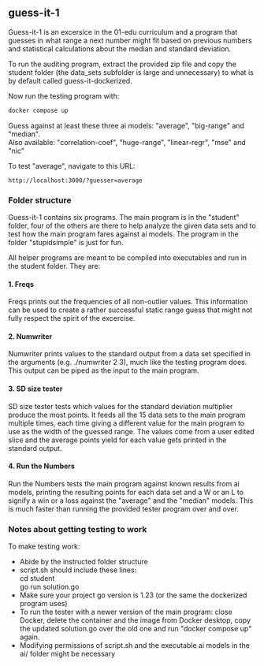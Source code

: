 ## guess-it-1

Guess-it-1 is an excersice in the 01-edu curriculum and a program that guesses in what range a next number might fit based on previous numbers and statistical calculations about the median and standard deviation.

To run the auditing program, extract the provided zip file and copy the student folder (the data_sets subfolder is large and unnecessary) to what is by default called guess-it-dockerized. 

Now run the testing program with:
``` bash
docker compose up
```

Guess against at least these three ai models: "average", "big-range" and "median".\
Also available: "correlation-coef", "huge-range", "linear-regr", "mse" and "nic" 

To test "average", navigate to this URL:
```
http://localhost:3000/?guesser=average
```

### Folder structure

Guess-it-1 contains six programs. The main program is in the "student" folder, four of the others are there to help analyze the given data sets and to test how the main program fares against ai models. The program in the folder "stupidsimple" is just for fun.

All helper programs are meant to be compiled into executables and run in the student folder. They are:

#### 1. Freqs

Freqs prints out the frequencies of all non-outlier values. This information can be used to create a rather successful static range guess that might not fully respect the spirit of the excercise.

#### 2. Numwriter

Numwriter prints values to the standard output from a data set specified in the arguments (e.g. ./numwriter 2 3), much like the testing program does. This output can be piped as the input to the main program.

#### 3. SD size tester

SD size tester tests which values for the standard deviation multiplier produce the most points. It feeds all the 15 data sets to the main program multiple times, each time giving a different value for the main program to use as the width of the guessed range. The values come from a user edited slice and the average points yield for each value gets printed in the standard output.

#### 4. Run the Numbers

Run the Numbers tests the main program against known results from ai models, printing the resulting points for each data set and a W or an L to signify a win or a loss against the "average" and the "median" models. This is much faster than running the provided tester program over and over.


  
### Notes about getting testing to work
To make testing work:
- Abide by the instructed folder structure
- script.sh should include these lines:\
cd student\
go run solution.go  
- Make sure your project go version is 1.23 (or the same the dockerized program uses)
- To run the tester with a newer version of the main program: close Docker, delete the container and the image from Docker desktop, copy the updated solution.go over the old one and run "docker compose up" again.
- Modifying permissions of script.sh and the executable ai models in the ai/ folder might be necessary

